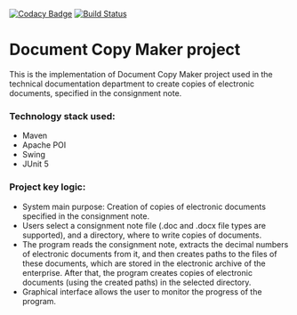 [![Codacy Badge](https://app.codacy.com/project/badge/Grade/2dc727dad26e4b7b978dbf16c0f16e7b)](https://www.codacy.com/gh/igar15/doccopymaker/dashboard)
[![Build Status](https://app.travis-ci.com/igar15/doccopymaker.svg?branch=master)](https://app.travis-ci.com/github/igar15/doccopymaker)

Document Copy Maker project 
=================================

This is the implementation of Document Copy Maker project used in the technical documentation department to create copies
of electronic documents, specified in the consignment note.    

### Technology stack used: 
* Maven
* Apache POI
* Swing
* JUnit 5

### Project key logic:
* System main purpose: Creation of copies of electronic documents specified in the consignment note.
* Users select a consignment note file (.doc and .docx file types are supported), and a directory, where to write copies of documents.
* The program reads the сonsignment note, extracts the decimal numbers of electronic documents from it, and then creates paths 
to the files of these documents, which are stored in the electronic archive of the enterprise. After that, the program creates
copies of electronic documents (using the created paths) in the selected directory.
* Graphical interface allows the user to monitor the progress of the program.

